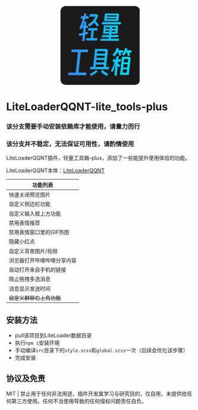 <div align=center>
  <img src="./icon.png" />
</div>

# LiteLoaderQQNT-lite_tools-plus

### 该分支需要手动安装依赖库才能使用，请量力而行

### 该分支并不稳定，无法保证可用性，请酌情使用


LiteLoaderQQNT插件，轻量工具箱-plus，添加了一些能提升使用体验的功能。

LiteLoaderQQNT本体：[LiteLoaderQQNT](https://github.com/mo-jinran/LiteLoaderQQNT)

| 功能列表 |
| ------------------------------------------- |
| 快速关闭预览图片 |
| 自定义侧边栏功能 |
| 自定义输入框上方功能 |
| 禁用表情推荐 |
| 禁用表情窗口里的GIF热图 |
| 隐藏小红点 |
| 自定义背景图片/视频 |
| 浏览器打开哔哩哔哩分享内容 |
| 自动打开来自手机的链接 |
| 阻止拖拽多选消息 |
| 消息显示发送时间 |
| ~~自定义群聊右上角功能~~ |

## 安装方法
  - pull该项目到LiteLoader数据目录
  - 执行`npm i`安装环境
  - 手动编译`src`目录下的`style.scss`和`global.scss`一次（后续会优化该步骤）
  - 完成安装

## 协议及免责

MIT | 禁止用于任何非法用途，插件开发属学习与研究目的，仅自用，未提供给任何第三方使用。任何不当使用导致的任何侵权问题责任自负。